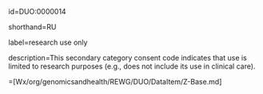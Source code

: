 id=DUO:0000014

shorthand=RU

label=research use only

description=This secondary category consent code indicates that use is limited to research purposes (e.g., does not include its use in clinical care).

=[Wx/org/genomicsandhealth/REWG/DUO/DataItem/Z-Base.md]
